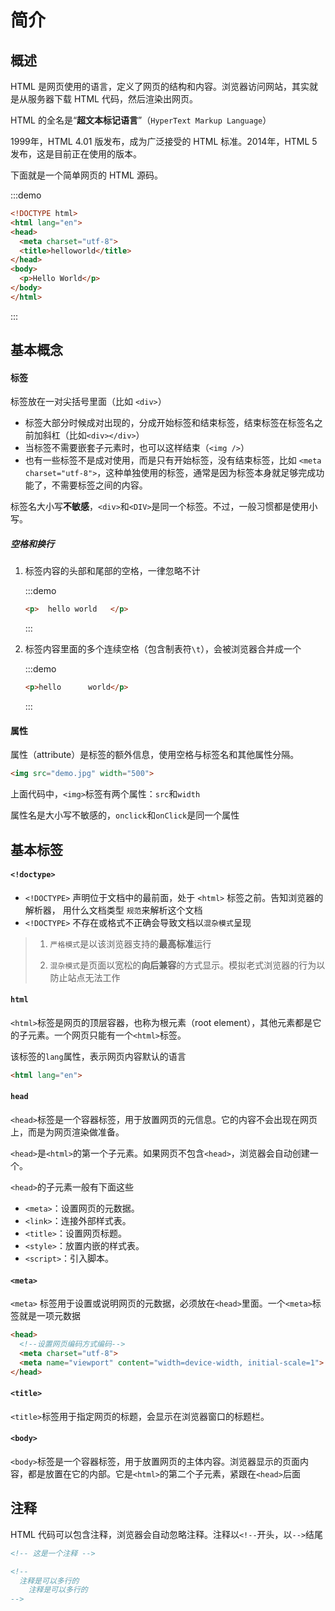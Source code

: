 # 简介

## 概述

HTML 是网页使用的语言，定义了网页的结构和内容。浏览器访问网站，其实就是从服务器下载 HTML 代码，然后渲染出网页。

HTML 的全名是“**超文本标记语言**”（`HyperText Markup Language`）

1999年，HTML 4.01 版发布，成为广泛接受的 HTML 标准。2014年，HTML 5 发布，这是目前正在使用的版本。

下面就是一个简单网页的 HTML 源码。

:::demo

```html
<!DOCTYPE html>
<html lang="en">
<head>
  <meta charset="utf-8">
  <title>helloworld</title>
</head>
<body>
  <p>Hello World</p>
</body>
</html>
```

:::

## 基本概念

#### 标签

标签放在一对尖括号里面（比如 `<div>`）

- 标签大部分时候成对出现的，分成开始标签和结束标签，结束标签在标签名之前加斜杠（比如`<div></div>`）
- 当标签不需要嵌套子元素时，也可以这样结束（`<img />`）
- 也有一些标签不是成对使用，而是只有开始标签，没有结束标签，比如 `<meta charset="utf-8">`，这种单独使用的标签，通常是因为标签本身就足够完成功能了，不需要标签之间的内容。



标签名大小写**不敏感**，`<div>`和`<DIV>`是同一个标签。不过，一般习惯都是使用小写。

##### 空格和换行

1. 标签内容的头部和尾部的空格，一律忽略不计

   :::demo

   ```html
   <p>  hello world   </p>
   ```

   :::

2. 标签内容里面的多个连续空格（包含制表符`\t`），会被浏览器合并成一个

   :::demo

   ```html
   <p>hello      world</p>
   ```

   :::

#### 属性

属性（attribute）是标签的额外信息，使用空格与标签名和其他属性分隔。

```html
<img src="demo.jpg" width="500">
```

上面代码中，`<img>`标签有两个属性：`src`和`width`

属性名是大小写不敏感的，`onclick`和`onClick`是同一个属性

## 基本标签

#### `<!doctype>`

- `<!DOCTYPE>` 声明位于⽂档中的最前⾯，处于 `<html>` 标签之前。告知浏览器的解析器， ⽤什么⽂档类型 `规范`来解析这个⽂档 
- `<!DOCTYPE>` 不存在或格式不正确会导致⽂档以`混杂模式`呈现

> 1. `严格模式`是以该浏览器⽀持的**最⾼标准**运⾏
>
> 2. `混杂模式`是⻚⾯以宽松的**向后兼容**的⽅式显示。模拟⽼式浏览器的⾏为以防⽌站点⽆法⼯作

#### `html`

`<html>`标签是网页的顶层容器，也称为根元素（root element），其他元素都是它的子元素。一个网页只能有一个`<html>`标签。

该标签的`lang`属性，表示网页内容默认的语言

```html
<html lang="en">
```

####  `head`

`<head>`标签是一个容器标签，用于放置网页的元信息。它的内容不会出现在网页上，而是为网页渲染做准备。

`<head>`是`<html>`的第一个子元素。如果网页不包含`<head>`，浏览器会自动创建一个。

`<head>`的子元素一般有下面这些

- `<meta>`：设置网页的元数据。
- `<link>`：连接外部样式表。
- `<title>`：设置网页标题。
- `<style>`：放置内嵌的样式表。
- `<script>`：引入脚本。

#### `<meta>`

`<meta>` 标签用于设置或说明网页的元数据，必须放在`<head>`里面。一个`<meta>`标签就是一项元数据

```html
<head>
  <!--设置网页编码方式编码-->
  <meta charset="utf-8">
  <meta name="viewport" content="width=device-width, initial-scale=1">
</head>
```

#### `<title>`

`<title>`标签用于指定网页的标题，会显示在浏览器窗口的标题栏。

#### `<body>`

`<body>`标签是一个容器标签，用于放置网页的主体内容。浏览器显示的页面内容，都是放置在它的内部。它是`<html>`的第二个子元素，紧跟在`<head>`后面

## 注释

HTML 代码可以包含注释，浏览器会自动忽略注释。注释以`<!--`开头，以`-->`结尾

```html
<!-- 这是一个注释 -->

<!--
  注释是可以多行的
	注释是可以多行的
-->
```

